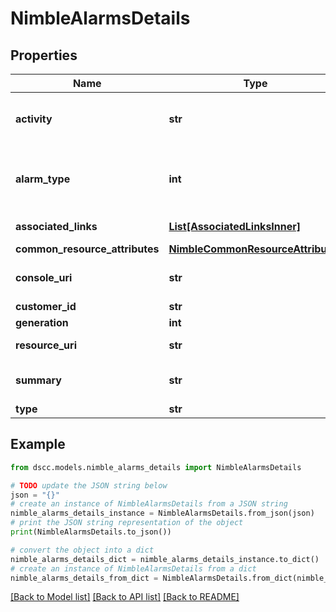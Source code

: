 # NimbleAlarmsDetails


## Properties

Name | Type | Description | Notes
------------ | ------------- | ------------- | -------------
**activity** | **str** | Description of the alarms. String of 1-1476 printable characters. | [optional] 
**alarm_type** | **int** | Identifier for type of alarm. Non-negative integer in range [0,2147483647]. | [optional] 
**associated_links** | [**List[AssociatedLinksInner]**](AssociatedLinksInner.md) | Associated Links Details | [optional] 
**common_resource_attributes** | [**NimbleCommonResourceAttributes**](NimbleCommonResourceAttributes.md) |  | [optional] 
**console_uri** | **str** | consoleUri for detailed storage object | [optional] 
**customer_id** | **str** | customerId | [optional] 
**generation** | **int** | generation | [optional] 
**resource_uri** | **str** | Link to the object URI | [optional] 
**summary** | **str** | Summary of the alarm. Plain string. | [optional] 
**type** | **str** | type | [optional] 

## Example

```python
from dscc.models.nimble_alarms_details import NimbleAlarmsDetails

# TODO update the JSON string below
json = "{}"
# create an instance of NimbleAlarmsDetails from a JSON string
nimble_alarms_details_instance = NimbleAlarmsDetails.from_json(json)
# print the JSON string representation of the object
print(NimbleAlarmsDetails.to_json())

# convert the object into a dict
nimble_alarms_details_dict = nimble_alarms_details_instance.to_dict()
# create an instance of NimbleAlarmsDetails from a dict
nimble_alarms_details_from_dict = NimbleAlarmsDetails.from_dict(nimble_alarms_details_dict)
```
[[Back to Model list]](../README.md#documentation-for-models) [[Back to API list]](../README.md#documentation-for-api-endpoints) [[Back to README]](../README.md)


